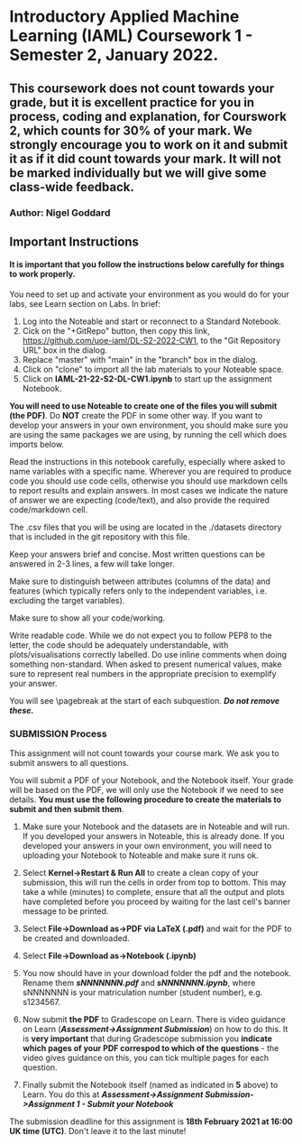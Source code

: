 # Introductory Applied Machine Learning (IAML) Coursework 1 - Semester 2, January 2022.

## This coursework does not count towards your grade, but it is excellent practice for you in process, coding and explanation, for Courswork 2, which counts for 30% of your mark.  We strongly encourage you to work on it and submit it as if it did count towards your mark.  It will not be marked individually but we will give some class-wide feedback.

### Author: Nigel Goddard

## Important Instructions

#### It is important that you follow the instructions below carefully for things to work properly.

You need to set up and activate your environment as you would do for your labs, see Learn section on Labs.  In brief:
1. Log into the Noteable and start or reconnect to a Standard Notebook.
2. Cick on the "+GitRepo" button, then copy this link, https://github.com/uoe-iaml/DL-S2-2022-CW1, to the "Git Repository URL" box in the dialog.
3. Replace "master" with "main" in the "branch" box in the dialog.
4. Click on "clone" to import all the lab materials to your Noteable space.
5. Click on **IAML-21-22-S2-DL-CW1.ipynb** to start up the assignment Notebook.

**You will need to use Noteable to create one of the files you will submit (the PDF)**.  Do **NOT** create the PDF in some other way.  If you want to develop your answers in your own environment, you should make sure you are using the same packages we are using, by running the cell which does imports below.

Read the instructions in this notebook carefully, especially where asked to name variables with a specific name. Wherever you are required to produce code you should use code cells, otherwise you should use markdown cells to report results and explain answers. In most cases we indicate the nature of answer we are expecting (code/text), and also provide the required code/markdown cell.

The .csv files that you will be using are located in the ./datasets directory that is included in the git repository with this file.

Keep your answers brief and concise. Most written questions can be answered in 2-3 lines, a few will take longer.

Make sure to distinguish between attributes (columns of the data) and features (which typically refers only to the independent variables, i.e. excluding the target variables).

Make sure to show all your code/working.

Write readable code. While we do not expect you to follow PEP8 to the letter, the code should be adequately understandable, with plots/visualisations correctly labelled. Do use inline comments when doing something non-standard. When asked to present numerical values, make sure to represent real numbers in the appropriate precision to exemplify your answer. 

You will see <html>\\pagebreak</html> at the start of each subquestion.  ***Do not remove these.***

### SUBMISSION Process
This assignment will not count towards your course mark. We ask you to submit answers to all questions.

You will submit a PDF of your Notebook, and the Notebook itself.  Your grade will be based on the PDF, we will only use the Notebook if we need to see details.  **You must use the following procedure to create the materials to submit and then submit them**.

1. Make sure your Notebook and the datasets are in Noteable and will run.  If you developed your answers in Noteable, this is already done.  If you developed your answers in your own environment, you will need to uploading your Notebook  to Noteable and make sure it runs ok.

2. Select **Kernel->Restart & Run All** to create a clean copy of your submission, this will run the cells in order from top to bottom.  This may take a while (minutes) to complete, ensure that all the output and plots have completed before you proceed by waiting for the last cell's banner message to be printed.

3. Select **File->Download as->PDF via LaTeX (.pdf)** and wait for the PDF to be created and downloaded.

4. Select **File->Download as->Notebook (.ipynb)**

5. You now should have in your download folder the pdf and the notebook.  Rename them ***sNNNNNNN.pdf*** and ***sNNNNNNN.ipynb***, where sNNNNNNN is your matriculation number (student number), e.g. s1234567.

6. Now submit **the PDF** to Gradescope on Learn.  There is video guidance on Learn (***Assessment->Assignment Submission***) on how to do this.  It is **very important** that during Gradescope submission you **indicate which pages of your PDF correspod to which of the questions** - the video gives guidance on this, you can tick multiple pages for each question.

7. Finally submit the Notebook itself (named as indicated in **5** above) to Learn.  You do this at ***Assessment->Assignment Submission->Assignment 1 - Submit your Notebook***

The submission deadline for this assignment is **18th February 2021 at 16:00 UK time (UTC)**.  Don't leave it to the last minute!

